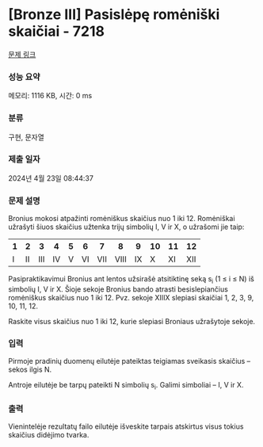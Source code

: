 # [Bronze III] Pasislėpę romėniški skaičiai - 7218 

[문제 링크](https://www.acmicpc.net/problem/7218) 

### 성능 요약

메모리: 1116 KB, 시간: 0 ms

### 분류

구현, 문자열

### 제출 일자

2024년 4월 23일 08:44:37

### 문제 설명

<p>Bronius mokosi atpažinti romėniškus skaičius nuo 1 iki 12. Romėniškai užrašyti šiuos skaičius užtenka trijų simbolių I, V ir X, o užrašomi jie taip:</p>

<table class="table table-bordered table-center-50 th-center td-center">
	<tbody>
		<tr>
			<th>1</th>
			<th>2</th>
			<th>3</th>
			<th>4</th>
			<th>5</th>
			<th>6</th>
			<th>7</th>
			<th>8</th>
			<th>9</th>
			<th>10</th>
			<th>11</th>
			<th>12</th>
		</tr>
		<tr>
			<td>I</td>
			<td>II</td>
			<td>III</td>
			<td>IV</td>
			<td>V</td>
			<td>VI</td>
			<td>VII</td>
			<td>VIII</td>
			<td>IX</td>
			<td>X</td>
			<td>XI</td>
			<td>XII</td>
		</tr>
	</tbody>
</table>

<p>Pasipraktikavimui Bronius ant lentos užsirašė atsitiktinę seką s<sub>i</sub> (1 ≤ i ≤ N) iš simbolių I, V ir X. Šioje sekoje Bronius bando atrasti besislepiančius romėniškus skaičius nuo 1 iki 12. Pvz. sekoje XIIIX slepiasi skaičiai 1, 2, 3, 9, 10, 11, 12.</p>

<p>Raskite visus skaičius nuo 1 iki 12, kurie slepiasi Broniaus užrašytoje sekoje.</p>

### 입력 

 <p>Pirmoje pradinių duomenų eilutėje pateiktas teigiamas sveikasis skaičius – sekos ilgis N.</p>

<p>Antroje eilutėje be tarpų pateikti N simbolių s<sub>i</sub>. Galimi simboliai – I, V ir X.</p>

### 출력 

 <p>Vienintelėje rezultatų failo eilutėje išveskite tarpais atskirtus visus tokius skaičius didėjimo tvarka.</p>

